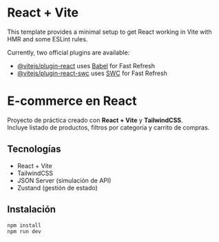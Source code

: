 # React + Vite

This template provides a minimal setup to get React working in Vite with HMR and some ESLint rules.

Currently, two official plugins are available:

- [@vitejs/plugin-react](https://github.com/vitejs/vite-plugin-react/blob/main/packages/plugin-react/README.md) uses [Babel](https://babeljs.io/) for Fast Refresh
- [@vitejs/plugin-react-swc](https://github.com/vitejs/vite-plugin-react-swc) uses [SWC](https://swc.rs/) for Fast Refresh


# E-commerce en React

Proyecto de práctica creado con **React + Vite** y **TailwindCSS**.  
Incluye listado de productos, filtros por categoría y carrito de compras.

## Tecnologías
- React + Vite
- TailwindCSS
- JSON Server (simulación de API)
- Zustand (gestión de estado)

## Instalación
```bash
npm install
npm run dev